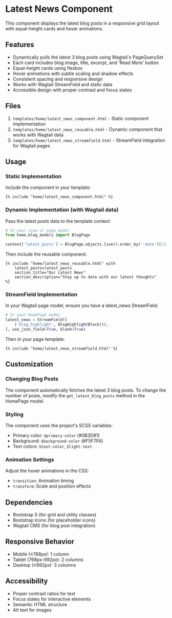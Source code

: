 # Latest News Component

This component displays the latest blog posts in a responsive grid layout with equal-height cards and hover animations.

## Features

- Dynamically pulls the latest 3 blog posts using Wagtail's PageQuerySet
- Each card includes blog image, title, excerpt, and 'Read More' button
- Equal-height cards using flexbox
- Hover animations with subtle scaling and shadow effects
- Consistent spacing and responsive design
- Works with Wagtail StreamField and static data
- Accessible design with proper contrast and focus states

## Files

1. `templates/home/latest_news_component.html` - Static component implementation
2. `templates/home/latest_news_reusable.html` - Dynamic component that works with Wagtail data
3. `templates/home/latest_news_streamfield.html` - StreamField integration for Wagtail pages

## Usage

### Static Implementation

Include the component in your template:

```django
{% include "home/latest_news_component.html" %}
```

### Dynamic Implementation (with Wagtail data)

Pass the latest posts data to the template context:

```python
# In your view or page model
from home.blog_models import BlogPage

context['latest_posts'] = BlogPage.objects.live().order_by('-date')[:3]
```

Then include the reusable component:

```django
{% include "home/latest_news_reusable.html" with 
    latest_posts=latest_posts 
    section_title="Our Latest News" 
    section_description="Stay up to date with our latest thoughts"
%}
```

### StreamField Implementation

In your Wagtail page model, ensure you have a latest_news StreamField:

```python
# In your HomePage model
latest_news = StreamField([
    ('blog_highlight', BlogHighlightBlock()),
], use_json_field=True, blank=True)
```

Then in your page template:

```django
{% include "home/latest_news_streamfield.html" %}
```

## Customization

### Changing Blog Posts

The component automatically fetches the latest 3 blog posts. To change the number of posts, modify the `get_latest_blog_posts` method in the HomePage model.

### Styling

The component uses the project's SCSS variables:
- Primary color: `$primary-color` (#0B3D91)
- Background: `$background-color` (#F5F7FA)
- Text colors: `$text-color`, `$light-text`

### Animation Settings

Adjust the hover animations in the CSS:
- `transition`: Animation timing
- `transform`: Scale and position effects

## Dependencies

- Bootstrap 5 (for grid and utility classes)
- Bootstrap Icons (for placeholder icons)
- Wagtail CMS (for blog post integration)

## Responsive Behavior

- Mobile (≤768px): 1 column
- Tablet (768px-992px): 2 columns
- Desktop (≥992px): 3 columns

## Accessibility

- Proper contrast ratios for text
- Focus states for interactive elements
- Semantic HTML structure
- Alt text for images